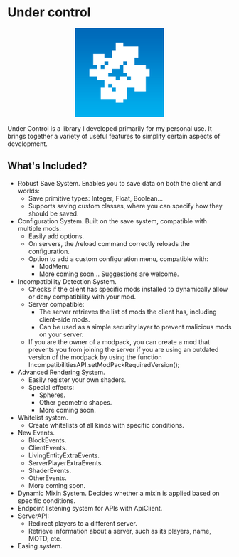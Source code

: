 # Under control

<div align="center">
  <img src="src/main/resources/assets/under_control/icon.png" alt="Under control library icon" width="200" height="200">
</div>

Under Control is a library I developed primarily for my personal use. It brings together a variety of useful features to simplify certain aspects of development.

## What's Included?

- Robust Save System. Enables you to save data on both the client and worlds:
  - Save primitive types: Integer, Float, Boolean...
  - Supports saving custom classes, where you can specify how they should be saved.
- Configuration System. Built on the save system, compatible with multiple mods:
  - Easily add options.
  - On servers, the /reload command correctly reloads the configuration.
  - Option to add a custom configuration menu, compatible with:
    - ModMenu
    - More coming soon... Suggestions are welcome.
- Incompatibility Detection System. 
  - Checks if the client has specific mods installed to dynamically allow or deny compatibility with your mod.
  - Server compatible:
    - The server retrieves the list of mods the client has, including client-side mods.
    - Can be used as a simple security layer to prevent malicious mods on your server.
  - If you are the owner of a modpack, you can create a mod that prevents you from joining the server if you are using an outdated version of the modpack by using the function IncompatibilitiesAPI.setModPackRequiredVersion();
- Advanced Rendering System.
  - Easily register your own shaders.
  - Special effects:
    - Spheres.
    - Other geometric shapes.
    - More coming soon.
- Whitelist system.
  - Create whitelists of all kinds with specific conditions.
- New Events.
  - BlockEvents.
  - ClientEvents.
  - LivingEntityExtraEvents.
  - ServerPlayerExtraEvents.
  - ShaderEvents.
  - OtherEvents.
  - More coming soon.
- Dynamic Mixin System. Decides whether a mixin is applied based on specific conditions.
- Endpoint listening system for APIs with ApiClient.
- ServerAPI:
  - Redirect players to a different server.
  - Retrieve information about a server, such as its players, name, MOTD, etc.
- Easing system.